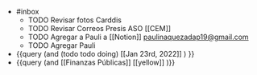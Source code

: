 - #inbox
	- TODO Revisar fotos Carddis
	- TODO Revisar Correos Presis ASO [[CEM]]
	- TODO Agregar a  Pauli a [[Notion]]  paulinaquezadap19@gmail.com
	- TODO Agregar Pauli
- {{query   (and (todo todo doing) [[Jan 23rd, 2022]] ) }}
- {{query (and [[Finanzas Públicas]] [[yellow]] )}}